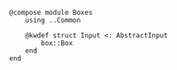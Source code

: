 ``` {.julia file=src/Components/Boxes.jl}
@compose module Boxes
    using ..Common

    @kwdef struct Input <: AbstractInput
        box::Box
    end
end
```
